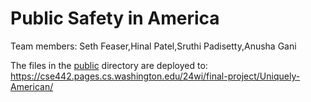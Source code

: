 # Public Safety in America

Team members:
Seth Feaser,Hinal Patel,Sruthi Padisetty,Anusha Gani

The files in the [public](/public) directory are deployed to: https://cse442.pages.cs.washington.edu/24wi/final-project/Uniquely-American/
